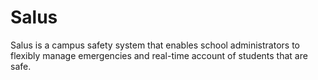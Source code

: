 # Salus
Salus is a campus safety system that enables school administrators to flexibly manage emergencies and real-time account of students that are safe.
